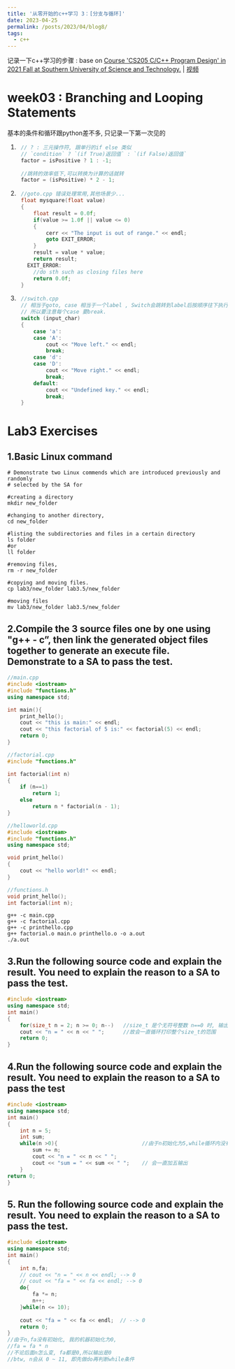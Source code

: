 ```yaml
---
title: '从零开始的c++学习 3：[分支与循环]'
date: 2023-04-25
permalink: /posts/2023/04/blog8/
tags:
  - c++
---
```


记录一下c++学习的步骤 : 
base on [Course 'CS205 C/C++ Program Design' in 2021 Fall at Southern University of Science and Technology.](https://github.com/ShiqiYu/CPP) \| [视频](https://www.bilibili.com/video/BV1Vf4y1P7pq)



# week03 : Branching and Looping Statements

基本的条件和循环跟python差不多, 只记录一下第一次见的

1. ```c++
    // ? : 三元操作符, 跟单行的if else 类似
    // `condition` ? `(if True)返回值` : `(if False)返回值`
    factor = isPositive ? 1 : -1;
    
    //跳转的效率低下,可以转换为计算的话就转
    factor = (isPositive) * 2 - 1;
    ```

2. ```c++
    //goto.cpp 错误处理常用,其他场景少...
    float mysquare(float value)
    {
        float result = 0.0f;
        if(value >= 1.0f || value <= 0)
        {
            cerr << "The input is out of range." << endl;
            goto EXIT_ERROR;
        }
        result = value * value;
        return result;
      EXIT_ERROR:
        //do sth such as closing files here
        return 0.0f;
    }
    ```

3. ```c++
    //switch.cpp
    // 相当于goto, case 相当于一个label , Switch会跳转到label后按顺序往下执行(忽略case)
    // 所以要注意每个case 要break.
    switch (input_char)
    {
        case 'a':
        case 'A':
            cout << "Move left." << endl;
            break;
        case 'd':
        case 'D':
            cout << "Move right." << endl;
            break;
        default: 
            cout << "Undefined key." << endl;
            break;
    }
    ```


# Lab3 Exercises

## 1.Basic Linux command

```shell
# Demonstrate two Linux commends which are introduced previously and randomly 
# selected by the SA for 

#creating a directory
mkdir new_folder

#changing to another directory, 
cd new_folder

#listing the subdirectories and files in a certain directory
ls folder
#or
ll folder

#removing files, 
rm -r new_folder

#copying and moving files.
cp lab3/new_folder lab3.5/new_folder

#moving files
mv lab3/new_folder lab3.5/new_folder
```

## 2.Compile the 3 source files one by one using "g++ - c”, then link the generated object files together to  generate an execute file. Demonstrate to a SA to pass the test.

```c++
//main.cpp
#include <iostream>
#include "functions.h"
using namespace std;

int main(){
    print_hello();
    cout << "this is main:" << endl;
    cout << "this factorial of 5 is:" << factorial(5) << endl;
    return 0;
}

//factorial.cpp
#include "functions.h"

int factorial(int n)
{
    if (n==1)
        return 1;
    else
        return n * factorial(n - 1);
}

//helloworld.cpp
#include <iostream>
#include "functions.h"
using namespace std;

void print_hello()
{
    cout << "hello world!" << endl;
}

//functions.h
void print_hello();
int factorial(int n);
```

```shell
g++ -c main.cpp 
g++ -c factorial.cpp 
g++ -c printhello.cpp 
g++ factorial.o main.o printhello.o -o a.out
./a.out
```

## 3.Run the following source code and explain the result. You need to explain the reason to a SA to pass the test.

```c++
#include <iostream>
using namespace std;
int main()
{
	for(size_t n = 2; n >= 0; n--)   //size_t 是个无符号整数 n==0 时, 输出0, 此时n--, 由于无符号,此时n将会变成范围内最大的那个数
	cout << "n = " << n << " ";		 //故会一直循环打印整个size_t的范围
	return 0;
}
```

## 4.Run the following source code and explain the result. You need to explain the reason to a SA to pass the test

```c++
#include <iostream>
using namespace std;
int main()
{
    int n = 5;
    int sum;
    while(n >0){                           //由于n初始化为5,while循环内没有改变n的值,所以这里会恒为True(死循环)
        sum += n;
        cout << "n = " << n << " ";
        cout << "sum = " << sum << " ";    // 会一直加五输出
    }
return 0;
}
```

## 5. Run the following source code and explain the result. You need to explain the reason to a SA to pass the test.

```c++
#include <iostream>
using namespace std;
int main()
{
    int n,fa;
    // cout << "n = " << n << endl; --> 0
    // cout << "fa = " << fa << endl; --> 0
    do{
        fa *= n;
        n++;
    }while(n <= 10);
    
    cout << "fa = " << fa << endl;  // --> 0
    return 0;
}
//由于n,fa没有初始化, 我的机器初始化为0, 
//fa = fa * n
//不论后面n怎么变, fa都是0,所以输出是0
//btw, n会从 0 ~ 11, 即先做do再判断while条件
```

